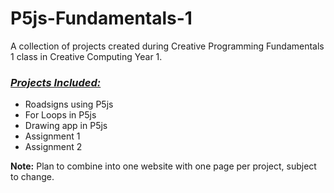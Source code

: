 # P5js-Fundamentals-1
A collection of projects created during Creative Programming Fundamentals 1 class in Creative Computing Year 1.

### <ins>_Projects Included:_</ins>
- Roadsigns using P5js
- For Loops in P5js
- Drawing app in P5js
- Assignment 1
- Assignment 2

**Note:** Plan to combine into one website with one page per project, subject to change.
